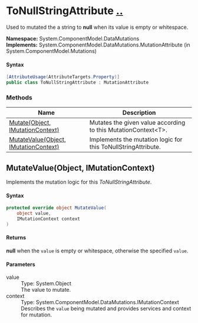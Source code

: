 # ToNullStringAttribute [..](../README.md#documentation-index 'Documentation Index')

Used to mutated the a string to **null** when its value is empty or whitespace.

**Namespace:** System.ComponentModel.DataMutations<br />
**Implements:** System.ComponentModel.DataMutations.MutationAttribute (in System.ComponentModel.Mutations)

#### Syntax

```csharp
[AttributeUsage(AttributeTargets.Property)]
public class ToNullStringAttribute : MutationAttribute
```


### Methods

| Name | Description |
| ---- | ----------- |
| [Mutate(Object, IMutationContext)](MutationAttribute.md#MutateObjectIMutationContext) | Mutates the given value according to this MutationContext&lt;T&gt;. |
| [MutateValue(Object, IMutationContext)](#MutateValueObjectIMutationContext) | Implements the mutation logic for this ToNullStringAttribute. |


<a name='MutateValueObjectIMutationContext'></a>
## MutateValue(Object, IMutationContext)

Implements the mutation logic for this *ToNullStringAttribute*.

#### Syntax

```csharp
protected override object MutateValue(
	object value,
	IMutationContext context
)
```

#### Returns

**null** when the `value` is empty or whitespace, otherwise the specified `value`.

#### Parameters

<dl>
	<dt>value</dt>
	<dd>Type: System.Object<br />The value to mutate.</dd>
	<dt>context</dt>
	<dd>Type: System.ComponentModel.DataMutations.IMutationContext<br />Describes the <code>value</code> being mutated and provides services and context for mutation.</dd>
</dl>
